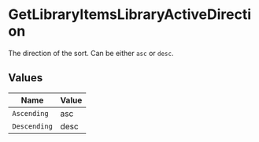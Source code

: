 # GetLibraryItemsLibraryActiveDirection

The direction of the sort. Can be either `asc` or `desc`.



## Values

| Name         | Value        |
| ------------ | ------------ |
| `Ascending`  | asc          |
| `Descending` | desc         |